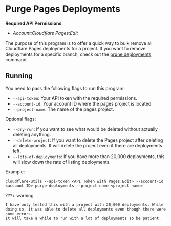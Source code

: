 # Purge Pages Deployments

**Required API Permissions**:

- _Account:Cloudflare Pages:Edit_

The purpose of this program is to offer a quick way to bulk remove all Cloudflare Pages deployments for a project.
If you want to remove deployments for a specific branch, check out the [prune deployments](prune-deployments.md) command.

## Running

You need to pass the following flags to run this program:

- `--api-token`: Your API token with the required permissions.
- `--account-id`: Your account ID where the pages project is located.
- `--project-name`: The name of the pages project.

Optional flags:

- `--dry-run`: If you want to see what would be deleted without actually deleting anything.
- `--delete-project`: If you want to delete the Pages project after deleting all deployments. It will delete the project even if there are deployments left.
- `--lots-of-deployments`: If you have more than 20,000 deployments, this will slow down the rate of listing deployments.

Example: 
```shell
cloudflare-utils --api-token <API Token with Pages:Edit> --account-id <account ID> purge-deployments --project-name <project name>
```

???+ warning

    I have only tested this with a project with 20,000 deployments. While doing so, it was able to delete all deployments even though there were some errors.
    It will take a while to run with a lot of deployments so be patient.
    